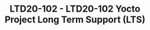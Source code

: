 ---
categories:
- ltd20
description: The Yocto Project has been working over the last few months on a proposal
  to introduce Long Term Support releases (LTS).<br><br>The upcoming YP 3.1 release,
  planned for April 2020, is expected to become the first Yocto Project LTS release.<br><br>This
  presentation will focus on the following items:<br>* Why the Yocto Project needed
  a LTS.<br>* How the Yocto Project LTS release will be implemented.<br>* What are
  the consequences on the Yocto Project ecosystem and what help is needed from the
  wider community.<br><br>
image:
  featured: 'true'
  path: https://static.linaro.org/connect/ltd20/images/LTD20-102.png
session_id: LTD20-102
session_speakers:
- speaker_bio: Nicolas is working for Linaro and manages a team of developers focused
    on improving the state of Qualcomm chipset in upstream Linux. He maintains an
    OpenEmbedded BSP layer for Qualcomm chipset. When Nicolas joined Linaro he led
    a team of developers who designed and implemented the migration of Comcast RDK
    to OpenEmbedded using the best practices from the Yocto Project. Before Linaro,
    Nicolas worked at Texas Instruments as a software developer and manager in the
    OMAP organization. In 2018, Nicolas has accepted to become the Community Manager
    for the Yocto Project.
  speaker_company: Linaro
  speaker_image: http://avatars.sched.co/6/1c/1461048/avatar.jpg.320x320px.jpg?cda
  speaker_name: Nicolas Dechesne
  speaker_position: Qualcomm LT lead / Yocto Project Community Manager
  speaker_role: attendee, speaker
session_track: IoT and Embedded
tag: session
tags: IoT and Embedded
title: LTD20-102 - LTD20-102 Yocto Project Long Term Support (LTS)
---